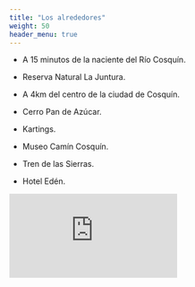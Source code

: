 ```yaml
---
title: "Los alrededores"
weight: 50
header_menu: true
---
```


* A 15 minutos de la naciente del Río Cosquín.

* Reserva Natural La Juntura.

* A 4km del centro de la ciudad de Cosquín.

* Cerro Pan de Azúcar.

* Kartings. 

* Museo Camín Cosquín.

* Tren de las Sierras.

* Hotel Edén.


<iframe class="map" src="https://storage.googleapis.com/maps-solutions-hzha4q34yr/neighborhood-discovery/7dr5/neighborhood-discovery.html"
  style="border:0;"
  loading="lazy">
</iframe>
